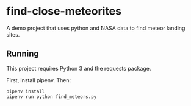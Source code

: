 # find-close-meteorites
A demo project that uses python and NASA data to find meteor landing sites.

## Running

This project requires Python 3 and the requests package.

First, install pipenv. Then:

```
pipenv install
pipenv run python find_meteors.py
```
